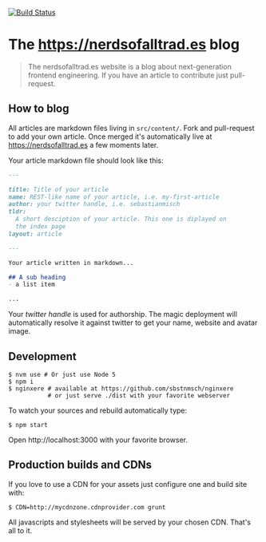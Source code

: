 [![Build Status](https://api.travis-ci.org/nerds-of-all-trades/nerdsofalltrad.es.svg?branch=master)](https://travis-ci.org/nerds-of-all-trades/nerdsofalltrad.es)

# The https://nerdsofalltrad.es blog
> The nerdsofalltrad.es website is a blog about next-generation
> frontend engineering.
> If you have an article to contribute just pull-request.

## How to blog
All articles are markdown files living in `src/content/`.
Fork and pull-request to add your own article. Once merged it's
automatically live at https://nerdsofalltrad.es a few moments
later.

Your article markdown file should look like this:
```markdown
---

title: Title of your article
name: REST-like name of your article, i.e. my-first-article
author: your twitter handle, i.e. sebastianmisch
tldr:
  A short desciption of your article. This one is diplayed on
  the index page
layout: article

---

Your article written in markdown...

## A sub heading
- a list item

...

```
Your _twitter handle_ is used for authorship. The magic
deployment will automatically resolve it against twitter to
get your name, website and avatar image.

## Development
```
$ nvm use # Or just use Node 5
$ npm i
$ nginxere # available at https://github.com/sbstnmsch/nginxere
           # or just serve ./dist with your favorite webserver
```
To watch your sources and rebuild automatically type:
```
$ npm start
```
Open http://localhost:3000 with your favorite browser.

## Production builds and CDNs
If you love to use a CDN for your assets just configure one and build site with:
```
$ CDN=http://mycdnzone.cdnprovider.com grunt
```
All javascripts and stylesheets will be served by your chosen CDN.
That's all to it.
